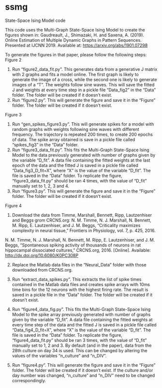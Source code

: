 # ssmg
State-Space Ising Model code

This code uses the Multi-Graph State-Space Ising Model to create the figures shown in:
Gaudreault, J., Shimazaki, H. and Saxena, A. (2019). Online Estimation of Multiple Dynamic Graphs in Pattern Sequences. Presented at IJCNN 2019. Available at: https://arxiv.org/abs/1901.07298

To generate the figures in that paper, please follow the following steps:
Figure 2 
1. Run “figure2_data_fit.py”. This generates data from a generative J matrix with 2 graphs and fits a model online. The first graph is likely to generate the image of a cross, while the second one is likely to generate images of a “T”. The weights follow sine waves. This will save the fitted J and weights at every time step in a pickle file “Data_fig2” in the “Data” folder. The folder will be created if it doesn’t exist.
2. Run “figure2.py”. This will generate the figure and save it in the “Figure” folder. The folder will be created if it doesn’t exist.

Figure 3
1. Run “gen_spikes_figure3.py”. This will generate spikes for a model with random graphs with weights following sine waves with different frequency. The trajectory is repeated 200 times, to create 200 epochs of data. The spike array obtained is save in a pickle file called “spikes_fig3” in the “Data” folder.
2. Run “figure3_data_fit.py”. This fits the Multi-Graph State-Space Ising Model to the data previously generated with number of graphs given by the variable “D_fit”. A data file containing the fitted weights at the last epoch of the data and the fitted J is saved in a pickle file called “Data_fig3_D_fit=X”, where “X” is the value of the variable “D_fit”. The file is saved in the “Data” folder. To replicate the figure, “figure3_data_fit.py” should be ran 4 times, with the value of “D_fit” manually set to 1, 2, 3 and 4.
3. Run “figure3.py”. This will generate the figure and save it in the “Figure” folder. The folder will be created if it doesn’t exist.

Figure 4
1. Download the data from Timme, Marshall, Bennett, Ripp, Lautzenhiser and Beggs grom CRCNS.org: 
N. M. Timme, N. J. Marshall, N. Bennett, M. Ripp, E. Lautzenhiser, and J. M. Beggs, “Criticality maximizes complexity in neural tissue,” Frontiers in Physiology, vol. 7, p. 425, 2016.

N. M. Timme, N. J. Marshall, N. Bennett, M. Ripp, E. Lautzenhiser, and J. M. Beggs, “Spontaneous spiking activity of thousands of neurons in rat hippocampal dissociated cultures,” CRCNS.org, 2016. [Online]. Available: http://dx.doi.org/10.6080/K0PC308P

2. Replace the Matlab data files in the “Neural_Data” folder with those downloaded from CRCNS.org.

3. Run “extract_data_spikes.py”. This extracts the list of spike times contained in the Matlab data files and creates spike arrays with 10ms time bins for the 12 neurons with the highest firing rate. The result is saved in a pickle file in the “Data” folder. The folder will be created if it doesn’t exist.
4. Run “figure4_data_fig.py”. This fits the Multi-Graph State-Space Ising Model to the spike array previously generated with number of graphs given by the variable “D_fit”. A data file containing the fitted weights at every time step of the data and the fitted J is saved in a pickle file called “Data_fig4_D_fit=X”, where “X” is the value of the variable “D_fit”. The file is saved in the “Data” folder. To replicate the figure, “figure4_data_fit.py” should be ran 3 times, with the value of “D_fit” manually set to 1, 2 and 3. By default (and in the paper), data from the 28th culture on day 34 is used. This can be changed by altering the values of the variables “n_culture” and “n_DIV”.
5. Run “figure4.py”. This will generate the figure and save it in the “Figure” folder. The folder will be created if it doesn’t exist. If the culture and/or day number was changed, “n_culture” and “n_DIV” need to be changed correspondingly. 
